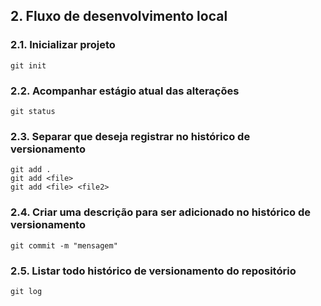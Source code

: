 ## 2. Fluxo de desenvolvimento local

### 2.1. Inicializar projeto

```
git init
```

### 2.2. Acompanhar estágio atual das alterações

```
git status
```

### 2.3. Separar que deseja registrar no histórico de versionamento

```
git add .
git add <file>
git add <file> <file2>
```

### 2.4. Criar uma descrição para ser adicionado no histórico de versionamento

```
git commit -m "mensagem"
```

### 2.5. Listar todo histórico de versionamento do repositório

```
git log
```
